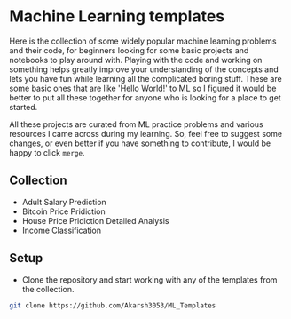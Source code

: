 # Machine Learning templates

Here is the collection of some widely popular machine learning problems and their code, for beginners looking for some basic projects and notebooks to play around with. Playing with the code and working on something helps greatly improve your understanding of the concepts and lets you have fun while learning all the complicated boring stuff. These are some basic ones that are like 'Hello World!' to ML so I figured it would be better to put all these together for anyone who is looking for a place to get started.

All these projects are curated from ML practice problems and various resources I came across during my learning. So, feel free to suggest some changes, or even better if you have something to contribute, I would be happy to click `merge`.

## Collection

- Adult Salary Prediction
- Bitcoin Price Pridiction
- House Price Pridiction Detailed Analysis
- Income Classification

## Setup

- Clone the repository and start working with any of the templates from the collection.

```bash
git clone https://github.com/Akarsh3053/ML_Templates
```
